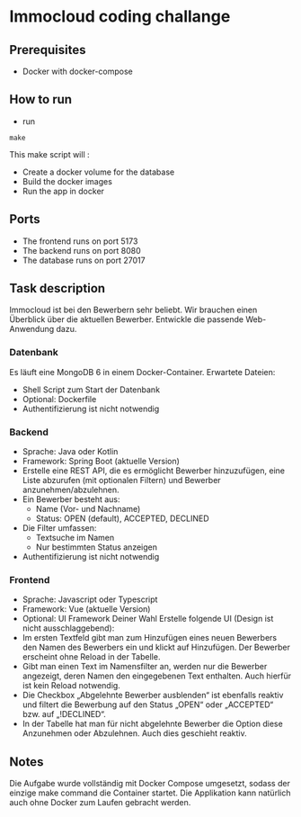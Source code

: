 # Immocloud coding challange

## Prerequisites
- Docker with docker-compose

## How to run

- run
```shell
make
```

This make script will :
- Create a docker volume for the database
- Build the docker images
- Run the app in docker

## Ports
- The frontend runs on port 5173
- The backend runs on port 8080
- The database runs on port 27017


## Task description
Immocloud ist bei den Bewerbern sehr beliebt. Wir brauchen einen Überblick über die aktuellen Bewerber. Entwickle die passende Web-Anwendung dazu.

### Datenbank
Es läuft eine MongoDB 6 in einem Docker-Container.
Erwartete Dateien:
- Shell Script zum Start der Datenbank
- Optional: Dockerfile
- Authentifizierung ist nicht notwendig

### Backend
- Sprache: Java oder Kotlin
- Framework: Spring Boot (aktuelle Version)
- Erstelle eine REST API, die es ermöglicht Bewerber hinzuzufügen, eine Liste abzurufen (mit optionalen Filtern) und Bewerber anzunehmen/abzulehnen.
- Ein Bewerber besteht aus:
  - Name (Vor- und Nachname)
  - Status: OPEN (default), ACCEPTED, DECLINED
- Die Filter umfassen:
  - Textsuche im Namen
  - Nur bestimmten Status anzeigen
- Authentifizierung ist nicht notwendig

### Frontend
- Sprache: Javascript oder Typescript
- Framework: Vue (aktuelle Version)
- Optional: UI Framework Deiner Wahl
Erstelle folgende UI (Design ist nicht ausschlaggebend):
- Im ersten Textfeld gibt man zum Hinzufügen eines neuen Bewerbers den Namen des Bewerbers ein und klickt auf Hinzufügen. Der Bewerber erscheint ohne Reload in der Tabelle.
- Gibt man einen Text im Namensfilter an, werden nur die Bewerber angezeigt, deren Namen den eingegebenen Text enthalten. Auch hierfür ist kein Reload notwendig.
- Die Checkbox „Abgelehnte Bewerber ausblenden“ ist ebenfalls reaktiv und filtert die Bewerbung auf den Status „OPEN“ oder „ACCEPTED“ bzw. auf „!DECLINED“.
- In der Tabelle hat man für nicht abgelehnte Bewerber die Option diese Anzunehmen oder Abzulehnen. Auch dies geschieht reaktiv.

## Notes
Die Aufgabe wurde vollständig mit Docker Compose umgesetzt, sodass der einzige make command die Container startet.
Die Applikation kann natürlich auch ohne Docker zum Laufen gebracht werden.